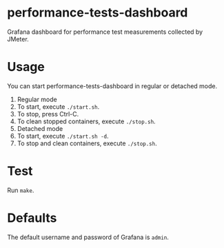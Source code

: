 # performance-tests-dashboard

Grafana dashboard for performance test measurements collected by JMeter.

# Usage

You can start performance-tests-dashboard in regular or detached mode.

1. Regular mode
  1. To start, execute `./start.sh`.
  2. To stop, press Ctrl-C.
  3. To clean stopped containers, execute `./stop.sh`.
2. Detached mode
  1. To start, execute `./start.sh -d`.
  2. To stop and clean containers, execute `./stop.sh`.

# Test

Run `make`.

# Defaults

The default username and password of Grafana is `admin`.